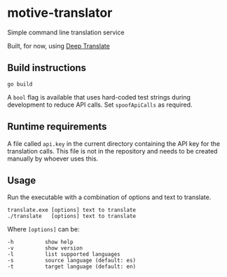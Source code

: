 # motive-translator
Simple command line translation service

Built, for now, using [Deep Translate](https://rapidapi.com/gatzuma/api/deep-translate1)

## Build instructions
```shell
go build
```

A `bool` flag is available that uses hard-coded test strings during development to reduce API calls. Set `spoofApiCalls` as required.

## Runtime requirements
A file called `api.key` in the current directory containing the API key for the translation calls. This file is not in the repository and needs to be created manually by whoever uses this.

## Usage
Run the executable with a combination of options and text to translate.
```shell
translate.exe [options] text to translate
./translate   [options] text to translate
```

Where `[options]` can be:
```shell
-h          show help
-v          show version
-l          list supported languages
-s          source language (default: es)
-t          target language (default: en)
```
